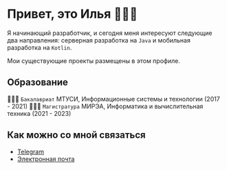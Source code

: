 # Привет, это Илья 👋🏻😉

Я начинающий разработчик, и сегодня меня интересуют следующие два направления: серверная разработка на ```Java``` и мобильная разработка на ```Kotlin```.

Мои существующие проекты размещены в этом профиле.

## Образование
👨🏻‍🎓 ```Бакалавриат``` МТУСИ, Информационные системы и технологии (2017 - 2021)
👨🏻‍🎓 ```Магистратура``` МИРЭА, Информатика и вычислительная техника (2021 - 2023)

## Как можно со мной связаться
- [Telegram](t.me/iliyasolov99)
- [Электронная почта](iliyasolov99@gmail.com)
